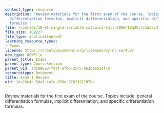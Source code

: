 ```yaml
---
content_type: resource
description: 'Review materials for the first exam of the course. Topics include: general
  differentiation formulas, implicit differentiation, and specific differentiation
  formulas.'
file: /courses/18-01-single-variable-calculus-fall-2006/18a28c4c5da3c4fd876e376f1917d7ba_unit1_review.pdf
file_size: 109227
file_type: application/pdf
learning_resource_types:
- Exams
license: https://creativecommons.org/licenses/by-nc-sa/4.0/
ocw_type: OCWFile
parent_title: Exams
parent_type: CourseSection
parent_uid: adc88628-f4af-afbd-2575-962ba651df76
resourcetype: Document
title: Exam 1 Review
uid: 18a28c4c-5da3-c4fd-876e-376f1917d7ba
---
```

Review materials for the first exam of the course. Topics include: general differentiation formulas, implicit differentiation, and specific differentiation formulas.